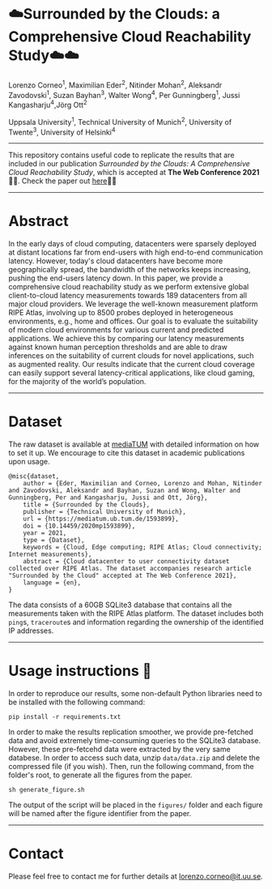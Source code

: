 # :cloud:Surrounded by the Clouds: a Comprehensive Cloud Reachability Study:cloud::cloud:

Lorenzo Corneo<sup>1</sup>, Maximilian Eder<sup>2</sup>, Nitinder
Mohan<sup>2</sup>, Aleksandr Zavodovski<sup>1</sup>, Suzan
Bayhan<sup>3</sup>, Walter Wong<sup>4</sup>, Per Gunningberg<sup>1</sup>,
Jussi Kangasharju<sup>4</sup>,Jörg Ott<sup>2</sup>

Uppsala University<sup>1</sup>, Technical University of
Munich<sup>2</sup>, University of Twente<sup>3</sup>, University of
Helsinki<sup>4</sup>


---


This repository contains useful code to replicate the results that are
included in our publication *Surrounded by the Clouds: A Comprehensive
Cloud Reachability Study*, which is accepted at **The Web Conference
2021**:tada::sparkler:. Check the paper out
[here](https://lorenzocorneo.github.io/papers/2021-www.pdf):page_with_curl::page_with_curl:


---


# Abstract

In the early days of cloud computing, datacenters were sparsely
deployed at distant locations far from end-users with high end-to-end
communication latency. However, today's cloud datacenters have become
more geographically spread, the bandwidth of the networks keeps
increasing, pushing the end-users latency down.  In this paper, we
provide a comprehensive cloud reachability study as we perform
extensive global client-to-cloud latency measurements towards 189
datacenters from all major cloud providers. We leverage the well-known
measurement platform RIPE Atlas, involving up to 8500 probes deployed
in heterogeneous environments, e.g., home and offices. Our goal is to
evaluate the suitability of modern cloud environments for various
current and predicted applications. We achieve this by comparing our
latency measurements against known human perception thresholds and are
able to draw inferences on the suitability of current clouds for novel
applications, such as augmented reality. Our results indicate that the
current cloud coverage can easily support several latency-critical
applications, like cloud gaming, for the majority of the world’s
population.


---


# Dataset

The raw dataset is available at
[mediaTUM](https://mediatum.ub.tum.de/1593899) with detailed
information on how to set it up. We encourage to cite this dataset in
academic publications upon usage.

```
@misc{dataset,
	author = {Eder, Maximilian and Corneo, Lorenzo and Mohan, Nitinder and Zavodovski, Aleksandr and Bayhan, Suzan and Wong, Walter and Gunningberg, Per and Kangasharju, Jussi and Ott, Jörg},
	title = {Surrounded by the Clouds},
	publisher = {Technical University of Munich},
	url = {https://mediatum.ub.tum.de/1593899},
    doi = {10.14459/2020mp1593899},
    year = 2021,
	type = {Dataset},
	keywords = {Cloud, Edge computing; RIPE Atlas; Cloud connectivity; Internet measurements},
	abstract = {Cloud datacenter to user connectivity dataset collected over RIPE Atlas. The dataset accompanies research article "Surrounded by the Cloud" accepted at The Web Conference 2021},
	language = {en},
}
```

The data consists of a 60GB SQLite3 database that contains all the
measurements taken with the RIPE Atlas platform. The dataset includes
both `ping`s, `traceroute`s and information regarding the ownership of
the identified IP addresses.


---


# Usage instructions :construction_worker:

In order to reproduce our results, some non-default Python libraries
need to be installed with the following command:

```
pip install -r requirements.txt
```

In order to make the results replication smoother, we provide
pre-fetched data and avoid extremely time-consuming queries to the
SQLite3 database. However, these pre-fetcehd data were extracted by
the very same databese. In order to access such data, unzip
`data/data.zip` and delete the compressed file (if you wish). Then,
run the following command, from the folder's root, to generate all the
figures from the paper.

```
sh generate_figure.sh
```

The output of the script will be placed in the `figures/` folder and
each figure will be named after the figure identifier from the paper.


---


# Contact

Please feel free to contact me for further details at
<lorenzo.corneo@it.uu.se>.
